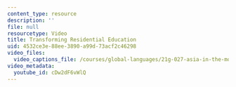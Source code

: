 ```yaml
---
content_type: resource
description: ''
file: null
resourcetype: Video
title: Transforming Residential Education
uid: 4532ce3e-88ee-3890-a99d-73acf2c46298
video_files:
  video_captions_file: /courses/global-languages/21g-027-asia-in-the-modern-world-images-representations-fall-2016/instructor-insights/transforming-residential-education/cDw2dF6vWlQ.vtt
video_metadata:
  youtube_id: cDw2dF6vWlQ
---
```

